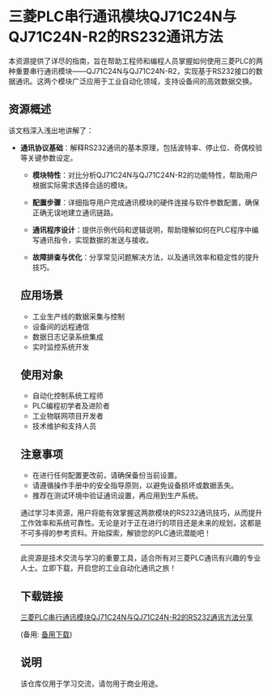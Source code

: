 # 三菱PLC串行通讯模块QJ71C24N与QJ71C24N-R2的RS232通讯方法

本资源提供了详尽的指南，旨在帮助工程师和编程人员掌握如何使用三菱PLC的两种重要串行通讯模块——QJ71C24N与QJ71C24N-R2，实现基于RS232接口的数据通讯。这两个模块广泛应用于工业自动化领域，支持设备间的高效数据交换。

## 资源概述

该文档深入浅出地讲解了：

- **通讯协议基础**：解释RS232通讯的基本原理，包括波特率、停止位、奇偶校验等关键参数设定。

  - **模块特性**：对比分析QJ71C24N与QJ71C24N-R2的功能特性，帮助用户根据实际需求选择合适的模块。

  - **配置步骤**：详细指导用户完成通讯模块的硬件连接与软件参数配置，确保正确无误地建立通讯链路。

  - **通讯程序设计**：提供示例代码和逻辑说明，帮助理解如何在PLC程序中编写通讯指令，实现数据的发送与接收。

  - **故障排查与优化**：分享常见问题解决方法，以及通讯效率和稳定性的提升技巧。

  ## 应用场景

  - 工业生产线的数据采集与控制
  - 设备间的远程通信
  - 数据日志记录系统集成
  - 实时监控系统开发

  ## 使用对象

  - 自动化控制系统工程师
  - PLC编程初学者及进阶者
  - 工业物联网项目开发者
  - 技术维护和支持人员

  ## 注意事项

  - 在进行任何配置更改前，请确保备份当前设置。
  - 请遵循操作手册中的安全指导原则，以避免设备损坏或数据丢失。
  - 推荐在测试环境中验证通讯设置，再应用到生产系统。

  通过学习本资源，用户将能有效掌握这两款模块的RS232通讯技巧，从而提升工作效率和系统可靠性。无论是对于正在进行的项目还是未来的规划，这都是不可多得的参考资料。开始探索，解锁您的PLC通讯潜能吧！

  ---

  此资源是技术交流与学习的重要工具，适合所有对三菱PLC通讯有兴趣的专业人士。立即下载，开启您的工业自动化通讯之旅！

  ## 下载链接
  [三菱PLC串行通讯模块QJ71C24N与QJ71C24N-R2的RS232通讯方法分享](https://pan.quark.cn/s/60e87f3e1095) 

  (备用: [备用下载](https://pan.baidu.com/s/1LXlQSZtLHDcu8QtVYG41NA?pwd=1234))

  ## 说明

  该仓库仅用于学习交流，请勿用于商业用途。
